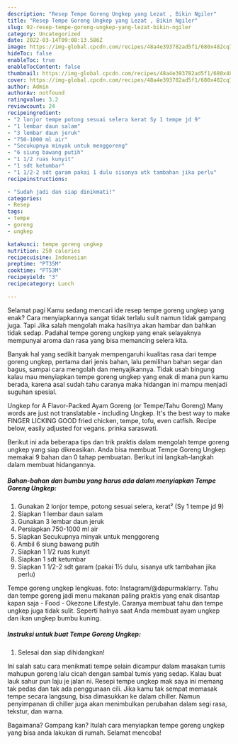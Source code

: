 ```yaml
---
description: "Resep Tempe Goreng Ungkep yang Lezat , Bikin Ngiler"
title: "Resep Tempe Goreng Ungkep yang Lezat , Bikin Ngiler"
slug: 92-resep-tempe-goreng-ungkep-yang-lezat-bikin-ngiler
category: Uncategorized
date: 2022-03-14T09:08:13.586Z
image: https://img-global.cpcdn.com/recipes/48a4e393782ad5f1/680x482cq70/tempe-goreng-ungkep-foto-resep-utama.jpg
hideToc: false
enableToc: true
enableTocContent: false
thumbnail: https://img-global.cpcdn.com/recipes/48a4e393782ad5f1/680x482cq70/tempe-goreng-ungkep-foto-resep-utama.jpg
cover: https://img-global.cpcdn.com/recipes/48a4e393782ad5f1/680x482cq70/tempe-goreng-ungkep-foto-resep-utama.jpg
author: Admin
authorAv: notfound
ratingvalue: 3.2
reviewcount: 24
recipeingredient:
- "2 lonjor tempe potong sesuai selera kerat Sy 1 tempe jd 9"
- "1 lembar daun salam"
- "3 lembar daun jeruk"
- "750-1000 ml air"
- "Secukupnya minyak untuk menggoreng"
- "6 siung bawang putih"
- "1 1/2 ruas kunyit"
- "1 sdt ketumbar"
- "1 1/2-2 sdt garam pakai 1 dulu sisanya utk tambahan jika perlu"
recipeinstructions:

- "Sudah jadi dan siap dinikmati!"
categories:
- Resep
tags:
- tempe
- goreng
- ungkep

katakunci: tempe goreng ungkep 
nutrition: 250 calories
recipecuisine: Indonesian
preptime: "PT35M"
cooktime: "PT53M"
recipeyield: "3"
recipecategory: Lunch

---
```



Selamat pagi Kamu sedang mencari ide resep tempe goreng ungkep yang enak? Cara menyiapkannya sangat tidak terlalu sulit namun tidak gampang juga. Tapi Jika salah mengolah maka hasilnya akan hambar dan bahkan tidak sedap. Padahal tempe goreng ungkep yang enak selayaknya mempunyai aroma dan rasa yang bisa memancing selera kita.


Banyak hal yang sedikit banyak mempengaruhi kualitas rasa dari tempe goreng ungkep, pertama dari jenis bahan, lalu pemilihan bahan segar dan bagus, sampai cara mengolah dan menyajikannya. Tidak usah bingung kalau mau menyiapkan tempe goreng ungkep yang enak di mana pun kamu berada, karena asal sudah tahu caranya maka hidangan ini mampu menjadi suguhan spesial.

Ungkep for A Flavor-Packed Ayam Goreng (or Tempe/Tahu Goreng) Many words are just not translatable - including Ungkep. It&#39;s the best way to make FINGER LICKING GOOD fried chicken, tempe, tofu, even catfish. Recipe below, easily adjusted for vegans. prinka saraswati.


Berikut ini ada beberapa tips dan trik praktis dalam mengolah tempe goreng ungkep yang siap dikreasikan. Anda bisa membuat Tempe Goreng Ungkep memakai 9 bahan dan 0 tahap pembuatan. Berikut ini langkah-langkah dalam membuat hidangannya.

<!--inarticleads1-->

##### Bahan-bahan dan bumbu yang harus ada dalam menyiapkan Tempe Goreng Ungkep:

1. Gunakan 2 lonjor tempe, potong sesuai selera, kerat² (Sy 1 tempe jd 9)
1. Siapkan 1 lembar daun salam
1. Gunakan 3 lembar daun jeruk
1. Persiapkan 750-1000 ml air
1. Siapkan Secukupnya minyak untuk menggoreng
1. Ambil 6 siung bawang putih
1. Siapkan 1 1/2 ruas kunyit
1. Siapkan 1 sdt ketumbar
1. Siapkan 1 1/2-2 sdt garam (pakai 1½ dulu, sisanya utk tambahan jika perlu)


Tempe goreng ungkep lengkuas. foto: Instagram/@dapurmaklarry. Tahu dan tempe goreng jadi menu makanan paling praktis yang enak disantap kapan saja - Food - Okezone Lifestyle. Caranya membuat tahu dan tempe ungkep juga tidak sulit. Seperti halnya saat Anda membuat ayam ungkep dan ikan ungkep bumbu kuning. 

<!--inarticleads2-->

##### Instruksi untuk buat Tempe Goreng Ungkep:


1. Selesai dan siap dihidangkan!

Ini salah satu cara menikmati tempe selain dicampur dalam masakan tumis mahupun goreng lalu cicah dengan sambal tumis yang sedap. Kalau buat lauk sahur pun laju je jalan ni. Resepi tempe ungkep mak saya ini memang tak pedas dan tak ada penggunaan cili. Jika kamu tak sempat memasak tempe secara langsung, bisa dimasukkan ke dalam chiller. Namun penyimpanan di chiller juga akan menimbulkan perubahan dalam segi rasa, tekstur, dan warna. 

Bagaimana? Gampang kan? Itulah cara menyiapkan tempe goreng ungkep yang bisa anda lakukan di rumah. Selamat mencoba!
